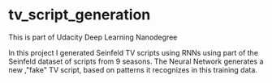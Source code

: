 # tv_script_generation
This is part of Udacity Deep Learning Nanodegree

In this project I generated Seinfeld TV scripts using RNNs using part of the Seinfeld dataset of scripts from 9 seasons. The Neural Network generates a new ,"fake" TV script, based on patterns it recognizes in this training data.
